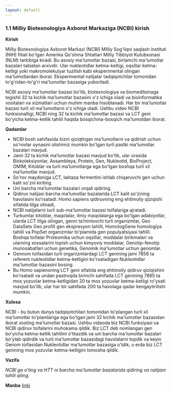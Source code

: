 ```yaml
---
layout: default
---
```



### 1.1 Milliy Biotexnologiya Axborot Markaziga (NCBI) kirish

**Kirish**

Milliy Biotexnologiya Axborot Markazi (NCBI) Milliy Sog'liqni saqlash instituti (NIH) filiali bo'lgan Amerika Qo'shma Shtatlari Milliy Tibbiyot Kutubxonasi (NLM) tarkibiga kiradi. Bu asosiy ma'lumotlar bazasi, birlamchi ma'lumotlar bazalari tabiatan arxivdir. Ular nukleotidlar ketma-ketligi, oqsillar ketma-ketligi yoki makromolekulyar tuzilish kabi eksperimental olingan ma'lumotlardan iborat. Eksperimental natijalar tadqiqotchilar tomonidan to'g'ridan-to'g'ri ma'lumotlar bazasiga yuboriladi.

NCBI asosiy ma'lumotlar bazasi bo'lib, biotexnologiya va biomeditsinaga tegishli 32 ta kichik ma'lumotlar bazasini o'z ichiga oladi va bioinformatika vositalari va xizmatlari uchun muhim manba hisoblanadi. Har bir ma'lumotlar bazasi turli xil ma'lumotlarni o'z ichiga oladi. Ushbu video NCBI funksionalligi, NCBI ning 32 ta kichik ma'lumotlar bazasi va LCT geni bo'yicha ketma-ketlik tahlili haqida bosqichma-bosqich ma'lumotdan iborat.

**Qadamlar**

- NCBI bosh sahifasida bizni qiziqtirgan ma'lumotlarni va qidirish uchun so'rovlar oynasini olishimiz mumkin bo'lgan turli pastki ma'lumotlar bazalari mavjud.
- Jami 32 ta kichik maʼlumotlar bazasi mavjud boʻlib, ular orasida Biokoleksiyonlar, Assambleya, Protein, Gen, Nukleotid, BioProject, OMIM, Kitoblar va turli maʼlumotlarga ega boʻlgan boshqa turli xil maʼlumotlar mavjud.
- So'rov maydoniga LCT, laktaza fermentini ishlab chiqaruvchi gen uchun kalit so'zni kiriting.
- Uni barcha maʼlumotlar bazalari orqali qidiring.
- Qidiruv natijasi barcha maʼlumotlar bazalarida LCT kalit soʻzining havolasini koʻrsatadi. Homo sapiens qidiruvning eng ehtimoliy qiziqishi sifatida tilga olinadi,
- NCBI natijalarni turli sub-ma'lumotlar bazasi toifalariga ajratadi.
- Turkumlar kitoblar, maqolalar, ilmiy maqolalarga ega boʻlgan adabiyotlar, ularda LCT tilga olingan, genni taʼminlovchi turli organizmlar, Geo DataSets Geo profili gen ekspresyon tahlili, HomologGene homologiya tahlili va PopSet organizmlar toʻplamida gen populyatsiyasi tahlili. Boshqa toifalar Proteomika uchun oqsillar, moddalar birikmalari va ularning xossalarini topish uchun kimyoviy moddalar, Genotip-fenotip munosabatlari uchun genetika, Genomik ma'lumotlar uchun genomlar.
- Gennom toifasidan turli organizmlardagi LCT genining jami 7856 ta referent nukleotidlar ketma-ketligini ko'rsatadigan Nukleotidlar ma'lumotlar bazasini bosing.
- Bu Homo sapiensning LCT geni sifatida eng ehtimoliy qidiruv qiziqishini ko'rsatadi va undan pastroqda birinchi sahifada LCT genining 7865 ta mos yozuvlar ketma-ketligidan 20 ta mos yozuvlar ketma-ketligi ro'yxati mavjud bo'lib, ular har bir sahifada 200 ta havolaga qadar kengaytirilishi mumkin.

**Xulosa**

NCBI - bu butun dunyo tadqiqotchilari tomonidan to'plangan turli xil ma'lumotlar to'plamlariga ega bo'lgan jami 32 kichik ma'lumotlar bazasidan iborat xosting ma'lumotlar bazasi. Ushbu videoda biz NCBI funksiyasi va NCBI qidiruv toifalarini muhokama qildik. Biz LCT deb nomlangan gen bo'yicha ketma-ketlik tahlilini o'tkazdik va uni barcha ma'lumotlar bazalari bo'ylab qidirdik va turli ma'lumotlar bazasidagi havolalarni topdik va keyin Genom toifasidan Nukleotidlar ma'lumotlar bazasiga o'tdik, u erda biz LCT genining mos yozuvlar ketma-ketligini tomosha qildik.

**Vazifa**
    
*NCBI ga o'ting va HTT ni barcha ma'lumotlar bazalarida qidiring va natijani tahlil qiling.*
    

**Manba** [linki](https://www.biocode.org.uk/wp-content/uploads/2021/07/An-Introduction-to-National-Center-for-Biotechnology.docx-1.pdf)